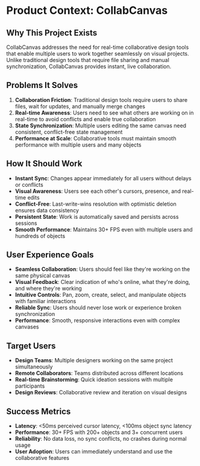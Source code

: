 # Product Context: CollabCanvas

## Why This Project Exists

CollabCanvas addresses the need for real-time collaborative design tools that enable multiple users to work together seamlessly on visual projects. Unlike traditional design tools that require file sharing and manual synchronization, CollabCanvas provides instant, live collaboration.

## Problems It Solves

1. **Collaboration Friction**: Traditional design tools require users to share files, wait for updates, and manually merge changes
2. **Real-time Awareness**: Users need to see what others are working on in real-time to avoid conflicts and enable true collaboration
3. **State Synchronization**: Multiple users editing the same canvas need consistent, conflict-free state management
4. **Performance at Scale**: Collaborative tools must maintain smooth performance with multiple users and many objects

## How It Should Work

- **Instant Sync**: Changes appear immediately for all users without delays or conflicts
- **Visual Awareness**: Users see each other's cursors, presence, and real-time edits
- **Conflict-Free**: Last-write-wins resolution with optimistic deletion ensures data consistency
- **Persistent State**: Work is automatically saved and persists across sessions
- **Smooth Performance**: Maintains 30+ FPS even with multiple users and hundreds of objects

## User Experience Goals

- **Seamless Collaboration**: Users should feel like they're working on the same physical canvas
- **Visual Feedback**: Clear indication of who's online, what they're doing, and where they're working
- **Intuitive Controls**: Pan, zoom, create, select, and manipulate objects with familiar interactions
- **Reliable Sync**: Users should never lose work or experience broken synchronization
- **Performance**: Smooth, responsive interactions even with complex canvases

## Target Users

- **Design Teams**: Multiple designers working on the same project simultaneously
- **Remote Collaborators**: Teams distributed across different locations
- **Real-time Brainstorming**: Quick ideation sessions with multiple participants
- **Design Reviews**: Collaborative review and iteration on visual designs

## Success Metrics

- **Latency**: <50ms perceived cursor latency, <100ms object sync latency
- **Performance**: 30+ FPS with 200+ objects and 3+ concurrent users
- **Reliability**: No data loss, no sync conflicts, no crashes during normal usage
- **User Adoption**: Users can immediately understand and use the collaborative features
